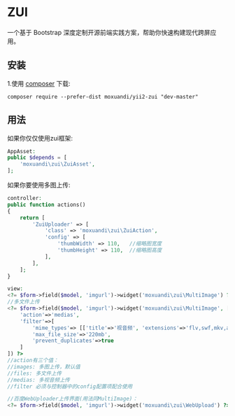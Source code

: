 ZUI
=========
一个基于 Bootstrap 深度定制开源前端实践方案，帮助你快速构建现代跨屏应用。

安装
------------

1.使用 [composer](https://pkg.phpcomposer.com/) 下载:
```
composer require --prefer-dist moxuandi/yii2-zui "dev-master"
```


用法
-----

如果你仅仅使用zui框架:
```php
AppAsset:
public $depends = [
    'moxuandi\zui\ZuiAsset',
];
```

如果你要使用多图上传:
```php
controller:
public function actions()
{
    return [
        'ZuiUploader' => [
            'class' => 'moxuandi\zui\ZuiAction',
            'config' => [
                'thumbWidth' => 110,   //缩略图宽度
                'thumbHeight' => 110,  //缩略图高度
            ],
        ],
    ];
}

view:
<?= $form->field($model, 'imgurl')->widget('moxuandi\zui\MultiImage') ?>
//多文件上传
<?= $form->field($model, 'imgurl')->widget('moxuandi\zui\MultiImage', [
    'action'=>'medias',
    'filter'=>[
        'mime_types'=> [['title'=>'视音频', 'extensions'=>'flv,swf,mkv,avi,rm,rmvb,mpeg,mpg,ogg,ogv,mov,wmv,mp4,webm,mp3,wav,mid']],
        'max_file_size'=>'220mb',
        'prevent_duplicates'=>true
    ]
]) ?>
//action有三个值：
//images: 多图上传，默认值
//files: 多文件上传
//medias: 多视音频上传
//filter 必须与控制器中的config配置项配合使用

//百度WebUploader上传界面(用法同MultiImage)：
<?= $form->field($model, 'imgurl')->widget('moxuandi\zui\WebUpload') ?>
```